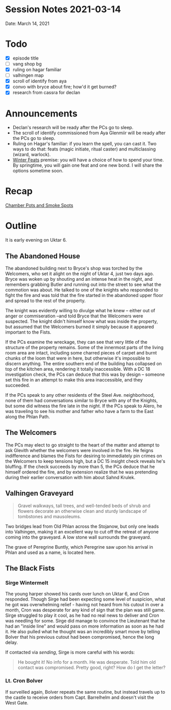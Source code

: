 # Session Notes 2021-03-14

Date: March 14, 2021

# Todo

- [x]  episode title
- [ ]  vang shop bg
- [x]  ruling on hagar familiar
- [ ]  valhingen map
- [x]  scroll of identify from aya
- [x]  convo with bryce about fire; how'd it get burned?
- [x]  research from cassra for declan

# Announcements

- Declan's research will be ready after the PCs go to sleep.
- The scroll of identify commissioned from Aya Glenmiir will be ready after the PCs go to sleep.
- Ruling on Hagar's familiar: if you learn the spell, you can cast it. Two ways to do that: feats (magic initiate, ritual caster) and multiclassing (wizard, warlock).
- [Winter Feats](%E2%9D%84%EF%B8%8F%20Winter%20Feats.md) premise: you will have a choice of how to spend your time. By springtime, you will gain one feat and one new bond. I will share the options sometime soon.

# Recap

[Chamber Pots and Smoke Spots](../../logbook/Chamber%20Pots%20and%20Smoke%20Spots.md) 

# Outline

It is early evening on Uktar 6.

## The Abandoned House

The abandoned building next to Bryce's shop was torched by the Welcomers, who set it alight on the night of Uktar 4, just two days ago. Bryce was woken up by shouting and an intense heat in the night, and remembers grabbing Butler and running out into the street to see what the commotion was about. He talked to one of the knights who responded to fight the fire and was told that the fire started in the abandoned upper floor and spread to the rest of the property.

The knight was evidently willing to divulge what he knew – either out of anger or commiseration –and told Bryce that the Welcomers were suspected. The knight didn't himself know what was inside the property, but assumed that the Welcomers burned it simply because it appeared important to the Fists.

If the PCs examine the wreckage, they can see that very little of the structure of the property remains. Some of the innermost parts of the living room area are intact, including some charred pieces of carpet and burnt chunks of the loom that were in here, but otherwise it's impossible to discern anything. The entire southern end of the building has collapsed on top of the kitchen area, rendering it totally inaccessible. With a DC 18 investigation check, the PCs can deduce that this was by design – someone set this fire in an attempt to make this area inaccessible, and they succeeded.

If the PCs speak to any other residents of the Steel Ave. neighborhood, none of them had conversations similar to Bryce with any of the Knights, but some did witness the fire late in the night. If the PCs speak to Alero, he was traveling to see his mother and father who have a farm to the East along the Phlan Path.

## The Welcomers

The PCs may elect to go straight to the heart of the matter and attempt to ask Glevith whether the welcomers were involved in the fire. He feigns indifference and blames the Fists for desiring to immediately pin crimes on the Welcomers to keep tensions high, but a DC 15 insight check reveals he's bluffing. If the check succeeds by more than 5, the PCs deduce that he himself ordered the fire, and by extension realize that he was pretending during their earlier conversation with him about Sahnd Krulek.

## Valhingen Graveyard

> Gravel walkways, tall trees, and well-tended beds of shrub and flowers decorate an otherwise clean and sturdy landscape of tombstones and mausoleums.
> 

Two bridges lead from Old Phlan across the Stojanow, but only one leads into Valhingen, making it an excellent way to cut off the retreat of anyone coming into the graveyard. A low stone wall surrounds the graveyard.

The grave of Peregrine Buntly, which Peregrine saw upon his arrival in Phlan and used as a name, is located here.

## The Black Fists

### Sirge Wintermelt

The young harper showed his cards over lunch on Uktar 6, and Cron responded. Though Sirge had been expecting some level of suspicion, what he got was overwhelming relief - having not heard from his cutout in over a month, Cron was desperate for any kind of sign that the plan was still game. Sirge struggled to play it cool, as he had no real news to deliver and Cron was needling for some. Sirge did manage to convince the Lieutenant that he had an "inside line" and would pass on more information as soon as he had it. He also pulled what he thought was an incredibly smart move by telling Bolver that his previous cutout had been compromised, hence the long delay.

If contacted via *sending*, Sirge is more careful with his words:

> He bought it! No info for a month. He was desperate. Told him old contact was compromised. Pretty good, right? How do I get the letter?
> 

### Lt. Cron Bolver

If surveilled again, Bolver repeats the same routine, but instead travels up to the castle to receive orders from Capt. Barrelhelm and doesn't visit the West Gate.